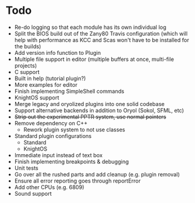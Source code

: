 # Todo

* Re-do logging so that each module has its own individual log
* Split the BIOS build out of the Zany80 Travis configuration (which will help
with performance as KCC and Scas won't have to be installed for the builds)
* Add version info function to Plugin
* Multiple file support in editor (multiple buffers at once, multi-file projects)
* C support
* Built in help (tutorial plugin?)
* More examples for editor
* Finish implementing SimpleShell commands
* KnightOS support
* Merge legacy and oryolized plugins into one solid codebase
* Support alternative backends in addition to Oryol (Sokol, SFML, etc)
* ~~Strip out the experimental PPTR system, use normal pointers~~
* Remove dependency on C++
	* Rework plugin system to not use classes
* Standard plugin configurations
	* Standard
	* KnightOS
* Immediate input instead of text box
* Finish implementing breakpoints & debugging
* Unit tests
* Go over all the rushed parts and add cleanup (e.g. plugin removal)
* Ensure all error reporting goes through reportError
* Add other CPUs (e.g. 6809)
* Sound support
